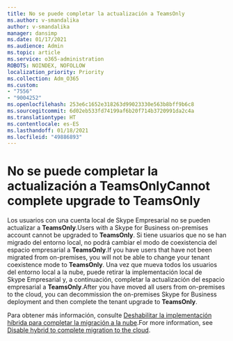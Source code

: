 ```yaml
---
title: No se puede completar la actualización a TeamsOnly
ms.author: v-smandalika
author: v-smandalika
manager: dansimp
ms.date: 01/17/2021
ms.audience: Admin
ms.topic: article
ms.service: o365-administration
ROBOTS: NOINDEX, NOFOLLOW
localization_priority: Priority
ms.collection: Adm_O365
ms.custom:
- "7556"
- "9004252"
ms.openlocfilehash: 253e6c1652e318263d99023330e563b8bff9b6c8
ms.sourcegitcommit: 6d02eb533fd74199af6b20f714b3720991da2c4a
ms.translationtype: HT
ms.contentlocale: es-ES
ms.lasthandoff: 01/18/2021
ms.locfileid: "49886893"
---
```

# <a name="cannot-complete-upgrade-to-teamsonly"></a><span data-ttu-id="bd3c0-102">No se puede completar la actualización a TeamsOnly</span><span class="sxs-lookup"><span data-stu-id="bd3c0-102">Cannot complete upgrade to TeamsOnly</span></span>

<span data-ttu-id="bd3c0-103">Los usuarios con una cuenta local de Skype Empresarial no se pueden actualizar a **TeamsOnly**.</span><span class="sxs-lookup"><span data-stu-id="bd3c0-103">Users with a Skype for Business on-premises account cannot be upgraded to **TeamsOnly**.</span></span> <span data-ttu-id="bd3c0-104">Si tiene usuarios que no se han migrado del entorno local, no podrá cambiar el modo de coexistencia del espacio empresarial a **TeamsOnly**.</span><span class="sxs-lookup"><span data-stu-id="bd3c0-104">If you have users that have not been migrated from on-premises, you will not be able to change your tenant coexistence mode to **TeamsOnly**.</span></span> <span data-ttu-id="bd3c0-105">Una vez que mueva todos los usuarios del entorno local a la nube, puede retirar la implementación local de Skype Empresarial y, a continuación, completar la actualización del espacio empresarial a **TeamsOnly**.</span><span class="sxs-lookup"><span data-stu-id="bd3c0-105">After you have moved all users from on-premises to the cloud, you can decommission the on-premises Skype for Business deployment and then complete the tenant upgrade to **TeamsOnly**.</span></span> 

<span data-ttu-id="bd3c0-106">Para obtener más información, consulte [Deshabilitar la implementación híbrida para completar la migración a la nube](https://docs.microsoft.com/skypeforbusiness/hybrid/cloud-consolidation-disabling-hybrid).</span><span class="sxs-lookup"><span data-stu-id="bd3c0-106">For more information, see [Disable hybrid to complete migration to the cloud](https://docs.microsoft.com/skypeforbusiness/hybrid/cloud-consolidation-disabling-hybrid).</span></span> 